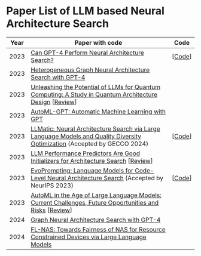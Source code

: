 # Paper List of LLM based Neural Architecture Search
| Year | Paper with code                                              | Code                                                         |
| :--: | ------------------------------------------------------------ | ------------------------------------------------------------ |
| 2023 | [Can GPT-4 Perform Neural Architecture Search?](https://arxiv.org/abs/2304.10970) | [[Code](https://github.com/mingkai-zheng/GENIUS)]            |
| 2023 | [Heterogeneous Graph Neural Architecture Search with GPT-4](https://arxiv.org/abs/2312.08680) |                                                              |
| 2023 | [Unleashing the Potential of LLMs for Quantum Computing: A Study in Quantum Architecture Design](https://arxiv.org/abs/2307.08191) [[Review](  https://openreview.net/forum?id=GWWeQ3WUMS)] |                                                              |
| 2023 | [AutoML-GPT: Automatic Machine Learning with GPT](https://arxiv.org/abs/2305.02499) |                                                              |
| 2023 | [LLMatic: Neural Architecture Search via Large Language Models and Quality Diversity Optimization](https://arxiv.org/abs/2306.01102) (Accepted by GECCO 2024) | [[Code](https://openreview.net/attachment?id=iTrd5xyHLP&name=supplementary_material)] |
| 2023 | [LLM Performance Predictors Are Good Initializers for Architecture Search](https://arxiv.org/abs/2310.16712) [[Review](https://openreview.net/forum?id=7JU8TwFXGC)] |                                                              |
| 2023 | [EvoPrompting: Language Models for Code-Level Neural Architecture Search](https://arxiv.org/abs/2302.14838) (Accepted by NeurIPS 2023) | [[Code](https://github.com/algopapi/EvoPromptingReinforcementlearning)] |
| 2023 | [AutoML in the Age of Large Language Models: Current Challenges, Future Opportunities and Risks](https://arxiv.org/abs/2306.08107) [[Review](  https://openreview.net/forum?id=cAthubStyG)] |                                                              |
| 2024 | [Graph Neural Architecture Search with GPT-4](https://arxiv.org/abs/2310.01436) |                                                              |
| 2024 | [FL-NAS: Towards Fairness of NAS for Resource Constrained Devices via Large Language Models](https://arxiv.org/abs/2402.06696) |                                                              |

